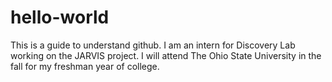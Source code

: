 # hello-world
This is a guide to understand github.
I am an intern for Discovery Lab working on the JARVIS project.
I will attend The Ohio State University in the fall for my freshman year of college.
